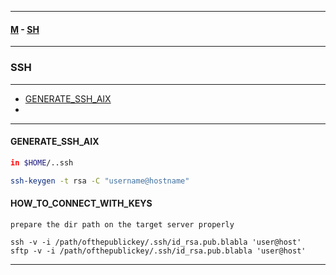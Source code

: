 

---

#### [M](https://github.com/ttltrk/TTT/blob/master/menu.md) - [SH](https://github.com/ttltrk/TTT/blob/master/SH/SH.md)

---

### SSH

---

* [GENERATE_SSH_AIX](#GENERATE_SSH_AIX)
* []()

---

#### GENERATE_SSH_AIX

```sh
in $HOME/..ssh

ssh-keygen -t rsa -C "username@hostname"
```

#### HOW_TO_CONNECT_WITH_KEYS

```
prepare the dir path on the target server properly
```

```
ssh -v -i /path/ofthepublickey/.ssh/id_rsa.pub.blabla 'user@host'
sftp -v -i /path/ofthepublickey/.ssh/id_rsa.pub.blabla 'user@host'
```

---
